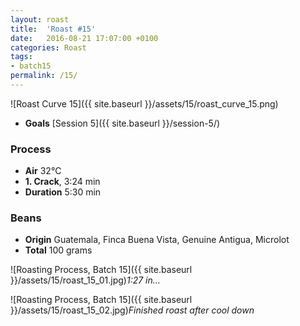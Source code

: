 ```yaml
---
layout: roast
title:  'Roast #15'
date:   2016-08-21 17:07:00 +0100
categories: Roast
tags:
- batch15
permalink: /15/
---
```


![Roast Curve 15]({{ site.baseurl }}/assets/15/roast_curve_15.png)

* **Goals** [Session 5]({{ site.baseurl }}/session-5/)

### Process

* **Air** 32°C
* **1. Crack**, 3:24 min
* **Duration** 5:30 min

### Beans

* **Origin** Guatemala, Finca Buena Vista, Genuine Antigua, Microlot
* **Total** 100 grams

![Roasting Process, Batch 15]({{ site.baseurl }}/assets/15/roast_15_01.jpg)*1:27 in…*

![Roasting Process, Batch 15]({{ site.baseurl }}/assets/15/roast_15_02.jpg)*Finished roast after cool down*

